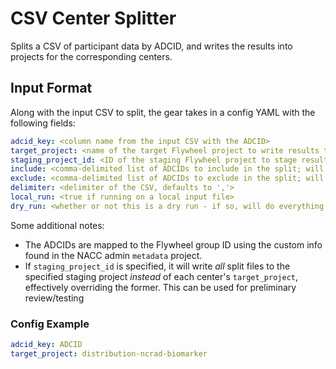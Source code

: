 # CSV Center Splitter

Splits a CSV of participant data by ADCID, and writes the results into projects for the corresponding centers.

## Input Format

Along with the input CSV to split, the gear takes in a config YAML with the following fields:

```yaml
adcid_key: <column name from the input CSV with the ADCID>
target_project: <name of the target Flywheel project to write results to per center>
staging_project_id: <ID of the staging Flywheel project to stage results to; will override target_project if specified>
include: <comma-delimited list of ADCIDs to include in the split; will ignore all others>
exclude: <comma-delimited list of ADCIDs to exclude in the split; will evaluate all others>
delimiter: <delimiter of the CSV, defaults to ','>
local_run: <true if running on a local input file>
dry_run: <whether or not this is a dry run - if so, will do everything except upload to Flywheel>
```

Some additional notes:

* The ADCIDs are mapped to the Flywheel group ID using the custom info found in the NACC admin `metadata` project.
* If `staging_project_id` is specified, it will write _all_ split files to the specified staging project _instead_ of each center's `target_project`, effectively overriding the former. This can be used for preliminary review/testing

### Config Example

```yaml
adcid_key: ADCID
target_project: distribution-ncrad-biomarker
```
